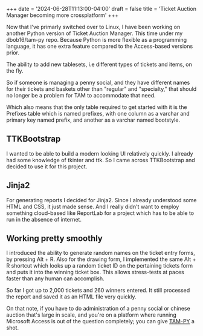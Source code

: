 +++
date = '2024-06-28T11:13:00-04:00'
draft = false
title = 'Ticket Auction Manager becoming more crossplatform'
+++

Now that I've primarly switched over to Linux, I have been working on another Python version of Ticket Auction Manager. This time under my dbob16/tam-py repo. Because Python is more flexible as a programming language, it has one extra feature compared to the Access-based versions prior.

The ability to add new tablesets, i.e different types of tickets and items, on the fly.

<!--more-->

So if someone is managing a penny social, and they have different names for their tickets and baskets other than "regular" and "specialty," that should no longer be a problem for TAM to accommodate that need.

Which also means that the only table required to get started with it is the Prefixes table which is named prefixes, with one column as a varchar and primary key named prefix, and another as a varchar named bootstyle.

## TTKBootstrap

I wanted to be able to build a modern looking UI relatively quickly. I already had some knowledge of tkinter and ttk. So I came across TTKBootstrap and decided to use it for this project.

## Jinja2

For generating reports I decided for Jinja2. Since I already understood some HTML and CSS, it just made sense. And I really didn't want to employ something cloud-based like ReportLab for a project which has to be able to run in the absence of internet.

## Working pretty smoothly

I introduced the ability to generate random names on the ticket entry forms, by pressing Alt + R. Also for the drawing form, I implemented the same Alt + R shortcut which looks up a random ticket ID on the pertaining tickets form and puts it into the winning ticket box. This allows stress-tests at paces faster than any human can accomplish.

So far I got up to 2,000 tickets and 260 winners entered. It still processed the report and saved it as an HTML file very quickly.

On that note, if you have to do administration of a penny social or chinese auction that's large in scale, and you're on a platform where running Microsoft Access is out of the question completely; you can give [TAM-PY](https://www.github.com/dbob16/tam-py) a shot.